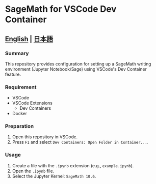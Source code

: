 # SageMath for VSCode Dev Container

## [English](./README.md) | [日本語](./README.ja.md)

### Summary

This repository provides configuration for setting up a SageMath writing environment (Jupyter Notebook/Sage) using VSCode's Dev Container feature.

### Requirement

* VSCode
* VSCode Extensions
  * Dev Containers
* Docker

### Preparation

1. Open this repository in VSCode.
2. Press `F1` and select `Dev Containers: Open Folder in Container...`.

### Usage

1. Create a file with the `.ipynb` extension (e.g., `example.ipynb`).
2. Open the `.ipynb` file.
3. Select the Jupyter Kernel: `SageMath 10.6`.
